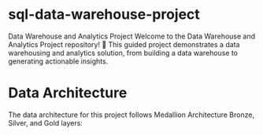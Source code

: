 # sql-data-warehouse-project
Data Warehouse and Analytics Project
Welcome to the Data Warehouse and Analytics Project repository! 🚀
This guided project demonstrates a data warehousing and analytics solution, from building a data warehouse to generating actionable insights. 
# Data Architecture
The data architecture for this project follows Medallion Architecture Bronze, Silver, and Gold layers:
